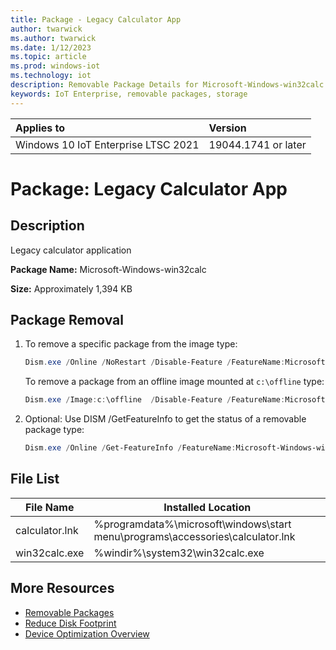 ```yaml
---
title: Package - Legacy Calculator App
author: twarwick
ms.author: twarwick
ms.date: 1/12/2023
ms.topic: article
ms.prod: windows-iot
ms.technology: iot
description: Removable Package Details for Microsoft-Windows-win32calc
keywords: IoT Enterprise, removable packages, storage
---
```


| Applies to                          |  Version            |
|:------------------------------------|:--------------------|
| Windows 10 IoT Enterprise LTSC 2021 | 19044.1741 or later |

# Package: Legacy Calculator App

## Description
Legacy calculator application

**Package Name:** Microsoft-Windows-win32calc

**Size:** Approximately 1,394 KB

## Package Removal

1. To remove a specific package from the image type:
   ```powershell
   Dism.exe /Online /NoRestart /Disable-Feature /FeatureName:Microsoft-Windows-win32calc /PackageName:@Package
   ````

   To remove a package from an offline image mounted at `c:\offline` type:
   ```powershell
   Dism.exe /Image:c:\offline  /Disable-Feature /FeatureName:Microsoft-Windows-win32calc /PackageName:@Package
   ```

1. Optional: Use DISM /GetFeatureInfo to get the status of a removable package type:
   ```powershell
   Dism.exe /Online /Get-FeatureInfo /FeatureName:Microsoft-Windows-win32calc /PackageName:@Package
   ````

## File List
| File Name | Installed Location |
|-----------|--------------------|
| calculator.lnk | %programdata%\microsoft\windows\start menu\programs\accessories\calculator.lnk  |
| win32calc.exe  | %windir%\system32\win32calc.exe |

## More Resources
- [Removable Packages](/windows/iot/iot-enterprise/Optimize-Your-Device/Removable-Packages)
- [Reduce Disk Footprint](/windows/iot/iot-enterprise/Optimize-Your-Device/Reduce-Disk-Footprint)
- [Device Optimization Overview](/windows/iot/iot-enterprise/Optimize-Your-Device/Overview)
